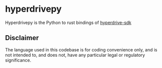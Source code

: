 # hyperdrivepy

Hyperdrivepy is the Python to rust bindings of [hyperdrive-sdk](https://github.com/delvtech/hyperdrive-sdk)

## Disclaimer

The language used in this codebase is for coding convenience only, and is not
intended to, and does not, have any particular legal or regulatory significance.
